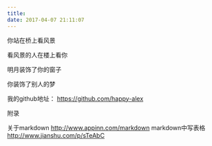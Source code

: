 ```yaml
---
title: 
date: 2017-04-07 21:11:07
---
```


你站在桥上看风景

看风景的人在楼上看你

明月装饰了你的窗子

你装饰了别人的梦

我的github地址： https://github.com/happy-alex




附录

关于markdown http://www.appinn.com/markdown
markdown中写表格 http://www.jianshu.com/p/sTeAbC